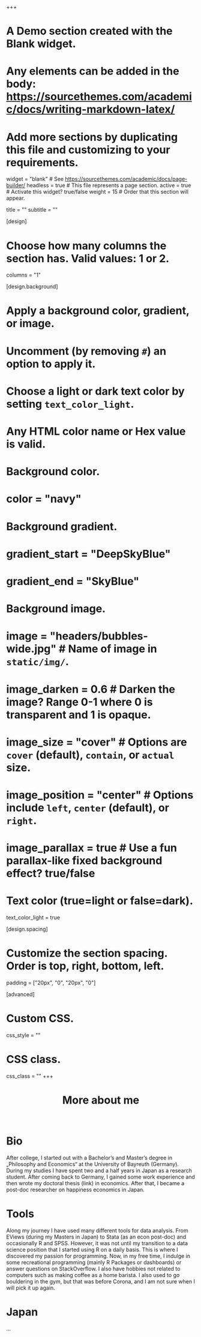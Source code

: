 +++
# A Demo section created with the Blank widget.
# Any elements can be added in the body: https://sourcethemes.com/academic/docs/writing-markdown-latex/
# Add more sections by duplicating this file and customizing to your requirements.

widget = "blank"  # See https://sourcethemes.com/academic/docs/page-builder/
headless = true  # This file represents a page section.
active = true  # Activate this widget? true/false
weight = 15  # Order that this section will appear.

title = ""
subtitle = ""

[design]
  # Choose how many columns the section has. Valid values: 1 or 2.
  columns = "1"

[design.background]
  # Apply a background color, gradient, or image.
  #   Uncomment (by removing `#`) an option to apply it.
  #   Choose a light or dark text color by setting `text_color_light`.
  #   Any HTML color name or Hex value is valid.

  # Background color.
  # color = "navy"
  
  # Background gradient.
  # gradient_start = "DeepSkyBlue"
  # gradient_end = "SkyBlue"
  
  # Background image.
  # image = "headers/bubbles-wide.jpg"  # Name of image in `static/img/`.
  # image_darken = 0.6  # Darken the image? Range 0-1 where 0 is transparent and 1 is opaque.
  # image_size = "cover"  #  Options are `cover` (default), `contain`, or `actual` size.
  # image_position = "center"  # Options include `left`, `center` (default), or `right`.
  # image_parallax = true  # Use a fun parallax-like fixed background effect? true/false

  # Text color (true=light or false=dark).
  text_color_light = true

[design.spacing]
  # Customize the section spacing. Order is top, right, bottom, left.
  padding = ["20px", "0", "20px", "0"]

[advanced]
 # Custom CSS. 
 css_style = ""
 
 # CSS class.
 css_class = ""
+++

<h1 style="text-align: center">More about me</h1>
<br>
<div class="row">
<div class="col-12 col-lg-4 section-heading">
      <h1>Bio</h1>
</div>
    
<div class="col-12 col-lg-8">
<p>After college, I started out with a Bachelor’s and Master’s degree in „Philosophy and Economics“ at the University of Bayreuth (Germany). During my studies I have spent two and a half years in Japan as a research student. After coming back to Germany, I gained some work experience and then wrote my doctoral thesis (link) in economics. After that, I became a post-doc researcher on happiness economics in Japan.</p>
</div>
</div>

<div class="row">
  
<div class="col-12 col-lg-4 section-heading">
<h1>Tools</h1>
</div>
    
<div class="col-12 col-lg-8">
<p>Along my journey I have used many different tools for data analysis. From EViews (during my Masters in Japan) to Stata (as an econ post-doc) and occasionally R and SPSS.  However, it was not until my transition to a data science position that I started using R on a daily basis. This is where I discovered my passion for programming. Now, in my free time, I indulge in some recreational programming (mainly R Packages or dashboards) or answer questions on StackOverflow. I also have hobbies not related to computers such as making coffee as a home barista. I also used to go bouldering in the gym, but that was before Corona, and I am not sure when I will pick it up again.</p>
</div>
</div>

<div class="row">
  
<div class="col-12 col-lg-4 section-heading">
<h1>Japan</h1>
</div>
    
<div class="col-12 col-lg-8">
<p>...</p>
</div>
</div>


